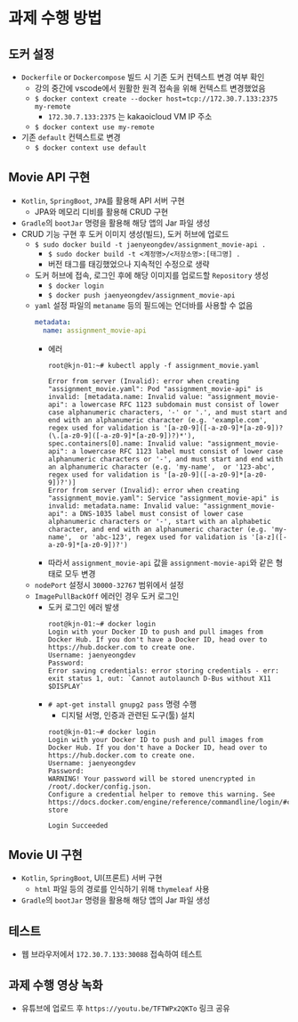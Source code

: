 # 과제 수행 방법

## 도커 설정
* `Dockerfile` or `Dockercompose` 빌드 시 기존 도커 컨텍스트 변경 여부 확인
  * 강의 중간에 vscode에서 원활한 원격 접속을 위해 컨텍스트 변경했었음
  * `$ docker context create --docker host=tcp://172.30.7.133:2375 my-remote`
    * `172.30.7.133:2375` 는 kakaoicloud VM IP 주소
  * `$ docker context use my-remote`
* 기존 `default` 컨텍스트로 변경
  * `$ docker context use default`

## Movie API 구현
* `Kotlin`, `SpringBoot`, `JPA`를 활용해 API 서버 구현
  * JPA와 메모리 디비를 활용해 CRUD 구현
* `Gradle`의 `bootJar` 명령을 활용해 해당 앱의 Jar 파일 생성
* CRUD 기능 구현 후 도커 이미지 생성(빌드), 도커 허브에 업로드
  * `$ sudo docker build -t jaenyeongdev/assignment_movie-api .`
    * `$ sudo docker build -t <계정명>/<저장소명>:[태그명] .`
    * 버전 태그를 태깅했었으나 지속적인 수정으로 생략
  * 도커 허브에 접속, 로그인 후에 해당 이미지를 업로드할 `Repository` 생성
    * `$ docker login`
    * `$ docker push jaenyeongdev/assignment_movie-api`
  * `yaml` 설정 파일의 `metaname` 등의 필드에는 언더바를 사용할 수 없음
    ~~~yaml
    metadata:
      name: assignment_movie-api
    ~~~
    * 에러
        ~~~console
        root@kjn-01:~# kubectl apply -f assignment_movie.yaml

        Error from server (Invalid): error when creating "assignment_movie.yaml": Pod "assignment_movie-api" is invalid: [metadata.name: Invalid value: "assignment_movie-api": a lowercase RFC 1123 subdomain must consist of lower case alphanumeric characters, '-' or '.', and must start and end with an alphanumeric character (e.g. 'example.com', regex used for validation is '[a-z0-9]([-a-z0-9]*[a-z0-9])?(\.[a-z0-9]([-a-z0-9]*[a-z0-9])?)*'), spec.containers[0].name: Invalid value: "assignment_movie-api": a lowercase RFC 1123 label must consist of lower case alphanumeric characters or '-', and must start and end with an alphanumeric character (e.g. 'my-name',  or '123-abc', regex used for validation is '[a-z0-9]([-a-z0-9]*[a-z0-9])?')]
        Error from server (Invalid): error when creating "assignment_movie.yaml": Service "assignment_movie-api" is invalid: metadata.name: Invalid value: "assignment_movie-api": a DNS-1035 label must consist of lower case alphanumeric characters or '-', start with an alphabetic character, and end with an alphanumeric character (e.g. 'my-name',  or 'abc-123', regex used for validation is '[a-z]([-a-z0-9]*[a-z0-9])?')
        ~~~
    * 따라서 `assignment_movie-api` 값을 `assignment-movie-api`와 같은 형태로 모두 변경
  * `nodePort` 설정시 `30000-32767` 범위에서 설정
  * `ImagePullBackOff` 에러인 경우 도커 로그인
    * 도커 로그인 에러 발생
      ~~~console
      root@kjn-01:~# docker login
      Login with your Docker ID to push and pull images from Docker Hub. If you don't have a Docker ID, head over to https://hub.docker.com to create one.
      Username: jaenyeongdev
      Password:
      Error saving credentials: error storing credentials - err: exit status 1, out: `Cannot autolaunch D-Bus without X11 $DISPLAY`
      ~~~
    * `# apt-get install gnupg2 pass` 명령 수행
      * 디지털 서명, 인증과 관련된 도구(툴) 설치
      ~~~console
      root@kjn-01:~# docker login
      Login with your Docker ID to push and pull images from Docker Hub. If you don't have a Docker ID, head over to https://hub.docker.com to create one.
      Username: jaenyeongdev
      Password:
      WARNING! Your password will be stored unencrypted in /root/.docker/config.json.
      Configure a credential helper to remove this warning. See
      https://docs.docker.com/engine/reference/commandline/login/#credentials-store

      Login Succeeded
      ~~~

## Movie UI 구현
* `Kotlin`, `SpringBoot`, UI(프론트) 서버 구현
  * `html` 파일 등의 경로를 인식하기 위해 `thymeleaf` 사용
* `Gradle`의 `bootJar` 명령을 활용해 해당 앱의 Jar 파일 생성

## 테스트
* 웹 브라우저에서 `172.30.7.133:30088` 접속하여 테스트

## 과제 수행 영상 녹화
* 유튜브에 업로드 후 `https://youtu.be/TFTWPx2QKTo` 링크 공유
